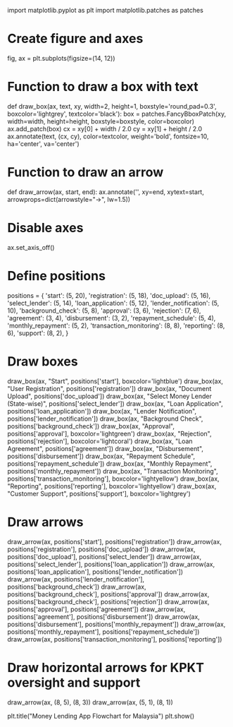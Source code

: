 import matplotlib.pyplot as plt
import matplotlib.patches as patches

# Create figure and axes
fig, ax = plt.subplots(figsize=(14, 12))

# Function to draw a box with text
def draw_box(ax, text, xy, width=2, height=1, boxstyle='round,pad=0.3', boxcolor='lightgrey', textcolor='black'):
    box = patches.FancyBboxPatch(xy, width=width, height=height, boxstyle=boxstyle, color=boxcolor)
    ax.add_patch(box)
    cx = xy[0] + width / 2.0
    cy = xy[1] + height / 2.0
    ax.annotate(text, (cx, cy), color=textcolor, weight='bold', fontsize=10, ha='center', va='center')

# Function to draw an arrow
def draw_arrow(ax, start, end):
    ax.annotate('', xy=end, xytext=start, arrowprops=dict(arrowstyle="->", lw=1.5))

# Disable axes
ax.set_axis_off()

# Define positions
positions = {
    'start': (5, 20),
    'registration': (5, 18),
    'doc_upload': (5, 16),
    'select_lender': (5, 14),
    'loan_application': (5, 12),
    'lender_notification': (5, 10),
    'background_check': (5, 8),
    'approval': (3, 6),
    'rejection': (7, 6),
    'agreement': (3, 4),
    'disbursement': (3, 2),
    'repayment_schedule': (5, 4),
    'monthly_repayment': (5, 2),
    'transaction_monitoring': (8, 8),
    'reporting': (8, 6),
    'support': (8, 2),
}

# Draw boxes
draw_box(ax, "Start", positions['start'], boxcolor='lightblue')
draw_box(ax, "User Registration", positions['registration'])
draw_box(ax, "Document Upload", positions['doc_upload'])
draw_box(ax, "Select Money Lender (State-wise)", positions['select_lender'])
draw_box(ax, "Loan Application", positions['loan_application'])
draw_box(ax, "Lender Notification", positions['lender_notification'])
draw_box(ax, "Background Check", positions['background_check'])
draw_box(ax, "Approval", positions['approval'], boxcolor='lightgreen')
draw_box(ax, "Rejection", positions['rejection'], boxcolor='lightcoral')
draw_box(ax, "Loan Agreement", positions['agreement'])
draw_box(ax, "Disbursement", positions['disbursement'])
draw_box(ax, "Repayment Schedule", positions['repayment_schedule'])
draw_box(ax, "Monthly Repayment", positions['monthly_repayment'])
draw_box(ax, "Transaction Monitoring", positions['transaction_monitoring'], boxcolor='lightyellow')
draw_box(ax, "Reporting", positions['reporting'], boxcolor='lightyellow')
draw_box(ax, "Customer Support", positions['support'], boxcolor='lightgrey')

# Draw arrows
draw_arrow(ax, positions['start'], positions['registration'])
draw_arrow(ax, positions['registration'], positions['doc_upload'])
draw_arrow(ax, positions['doc_upload'], positions['select_lender'])
draw_arrow(ax, positions['select_lender'], positions['loan_application'])
draw_arrow(ax, positions['loan_application'], positions['lender_notification'])
draw_arrow(ax, positions['lender_notification'], positions['background_check'])
draw_arrow(ax, positions['background_check'], positions['approval'])
draw_arrow(ax, positions['background_check'], positions['rejection'])
draw_arrow(ax, positions['approval'], positions['agreement'])
draw_arrow(ax, positions['agreement'], positions['disbursement'])
draw_arrow(ax, positions['disbursement'], positions['monthly_repayment'])
draw_arrow(ax, positions['monthly_repayment'], positions['repayment_schedule'])
draw_arrow(ax, positions['transaction_monitoring'], positions['reporting'])

# Draw horizontal arrows for KPKT oversight and support
draw_arrow(ax, (8, 5), (8, 3))
draw_arrow(ax, (5, 1), (8, 1))

plt.title("Money Lending App Flowchart for Malaysia")
plt.show()
